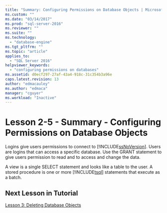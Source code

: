 ```yaml
---
title: "Summary: Configuring Permissions on Database Objects | Microsoft Docs"
ms.custom: ""
ms.date: "03/14/2017"
ms.prod: "sql-server-2016"
ms.reviewer: ""
ms.suite: ""
ms.technology: 
  - "database-engine"
ms.tgt_pltfrm: ""
ms.topic: "article"
applies_to: 
  - "SQL Server 2016"
helpviewer_keywords: 
  - "configuring permissions on databases"
ms.assetid: d0ecf297-27af-43a4-918c-31c354b3a96e
caps.latest.revision: 13
author: "edmacauley"
ms.author: "edmaca"
manager: "cguyer"
ms.workload: "Inactive"
---
```

# Lesson 2-5 - Summary - Configuring Permissions on Database Objects
Logins give users permissions to connect to [!INCLUDE[ssNoVersion](../includes/ssnoversion-md.md)]. Users are logins that can access a specific database. Use the GRANT statement to give users permission to read and to access and change the data.  
  
A view is a single SELECT statement and looks like a table to the user. A stored procedure is one or more [!INCLUDE[tsql](../includes/tsql-md.md)] statements that execute as a batch.  
  
## Next Lesson in Tutorial  
[Lesson 3: Deleting Database Objects](../t-sql/lesson-3-deleting-database-objects.md)  
  
  
  
